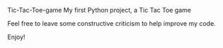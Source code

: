 Tic-Tac-Toe-game
My first Python project, a Tic Tac Toe game


Feel free to leave some constructive criticism to help improve my code.

Enjoy!
